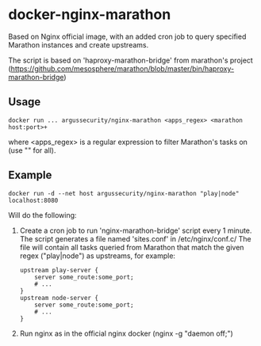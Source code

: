 # docker-nginx-marathon

Based on Nginx official image, with an added cron job to query specified Marathon instances and create upstreams.

The script is based on 'haproxy-marathon-bridge' from marathon's project (https://github.com/mesosphere/marathon/blob/master/bin/haproxy-marathon-bridge)


## Usage

`docker run ... argussecurity/nginx-marathon <apps_regex> <marathon host:port>+`

where <apps_regex> is a regular expression to filter Marathon's tasks on (use "" for all).


## Example

`docker run -d --net host argussecurity/nginx-marathon "play|node" localhost:8080`

Will do the following:

1. Create a cron job to run 'nginx-marathon-bridge' script every 1 minute.
    The script generates a file named 'sites.conf' in /etc/nginx/conf.c/
    The file will contain all tasks queried from Marathon that match the given regex ("play|node")
    as upstreams, for example:
    ```
    upstream play-server {
        server some_route:some_port;
        # ...
    }
    upstream node-server {
        server some_route:some_port;
        # ...
    }
    ```

3. Run nginx as in the official nginx docker (nginx -g "daemon off;")
